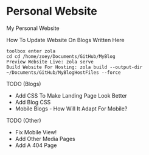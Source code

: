 # Personal Website
 My Personal Website 

How To Update Website On Blogs Written Here 

```
toolbox enter zola
cd cd /home/zoey/Documents/GitHub/MyBlog
Preview Website Live: zola serve
Build Website For Hosting: zola build --output-dir ~/Documents/GitHub/MyBlogHostFiles --force
```

TODO (Blogs)
- Add CSS To Make Landing Page Look Better
- Add Blog CSS
- Mobile Blogs - How Will It Adapt For Mobile?

TODO (Other)
- Fix Mobile View!
- Add Other Media Pages
- Add A 404 Page